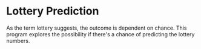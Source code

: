 # Lottery Prediction
As the term lottery suggests, the outcome is dependent on chance. This program explores the possibility if there's a chance of predicting the lottery numbers.
